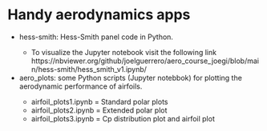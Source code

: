 # Handy aerodynamics apps

<ul>
  <li>hess-smith: Hess-Smith panel code in Python. </li>
    <ul>
      <li>To visualize the Jupyter notebook visit the following link https://nbviewer.org/github/joelguerrero/aero_course_joegi/blob/main/hess-smith/hess_smith_v1.ipynb/ </li>
    </ul>
  
  <li>aero_plots: some Python scripts (Jupyter notebbok) for plotting the aerodynamic performance of airfoils.</li>
    <ul>
      <li>airfoil_plots1.ipynb = Standard polar plots</li>
      <li>airfoil_plots2.ipynb = Extended polar plot</li>
      <li>airfoil_plots3.ipynb = Cp distribution plot and airfoil plot </li>
    </ul>
  
</ul>
